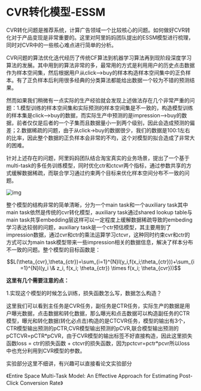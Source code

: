 # CVR转化模型-ESSM

CVR转化问题是推荐系统，计算广告领域一个比较核心的问题。如何做好CVR转化对于产品变现是非常重要的。这里对阿里妈妈团队提出的ESSM模型进行梳理，同时对CVR中的一些核心难点进行简单的分析。

CVR问题的算法优化迭代经历了传统CF算法到机器学习算法再到现阶段深度学习算法的发展。其中用到的算法非常的多，最常用的方式是利用用户的历史点击数据作为样本空间集，然后根据用户从click—>buy的样本构造样本空间集中的正负样本。有了正负样本后利用很多经典的分类算法都能给出数据一个较为不错的预测结果。

然而如果我们稍微有一点实际的生产经验就会发现上述做法存在几个非常严重的问题：1.模型训练的样本空间集和实际预测的样本空间集是不一致的，构造模型训练的样本集是click—>buy的数据，而实际生产中预测的是impression—>buy的数据，前者仅仅是后者的一个子集而且数据量小一到两个级别，因此会造成预测的偏差；2.数据稀疏的问题，由于从click->buy的数据很少，我们的数据是100:1左右的比率，因此整个数据的正负样本会非常的不均，这个对模型的拟合造成了非常大的困难。

针对上述存在的问题，阿里妈妈团队结合淘宝真实的业务场景，提出了一个基于multi-task的多任务训练模型，同时优化ctr和ctcvr两个指标，通过参数共享的方式缓解数据稀疏，而联合学习通过约束两个目标来优化样本空间分布不一致的问题。

![img](https://pic2.zhimg.com/80/v2-d999a47e9ebfcc3fe1b61559b421e2c9_1440w.jpg)

整个模型的结构非常的简单清晰，分为一个main task和一个auxiliary task其中main task依然是传统的cvr转化模型，auxiliary task通过shared lookup table与main task共享embedding层这样可以一定程度上缓解数据稀疏导致的embeding学习表达较弱的问题，auxiliary task是一个ctr预估模型，其主要用到了impression数据，通过cvr和ctr的乘法运算学习ctcvr，这种同时约束cvr和ctr的方式可以为main task模型带来一些impression相关的数据信息，解决了样本分布不一致的问题。整个模型的目标函数是：

$$L(\theta_{cvr},\theta_{ctr})=\sum_{i=1}^{N}l(y_i,f(x_i;\theta_{ctr}))+\sum_{i=1}^{N}l(y_i \& z_i, f(x_i; \theta_{ctr}) \times f(x_i; \theta_{cvr}))$$



**这里有几个需要注意的点：**

1.实现这个模型的时候怎么训练，损失函数怎么写，数据怎么构造？

这里我们可以看到主任务是CVR任务，副任务是CTR任务，实际生产的数据是用户曝光数据，点击数据和转化数据，那么曝光和点击数据可以构造副任务的CTR模型，曝光和转化数据(转化必点击)构造的是CTCVR任务，模型的输出有3个，CTR模型输出预测的pCTR,CVR模型输出预测的pCVR,联合模型输出预测的pCTCVR=pCTR\*pCVR，由于CVR模型的输出标签不好直接构造，因此这里损失函数loss = ctr的损失函数 + ctcvr的损失函数，因为pctcvr=pctr\*pcvr所以loss中也充分利用到CVR模型的参数。

实验部分这里不细讲，有兴趣可以直接看论文实验部分

《Entire Space Multi-Task Model: An Effective Approach for Estimating Post-Click Conversion Rate》